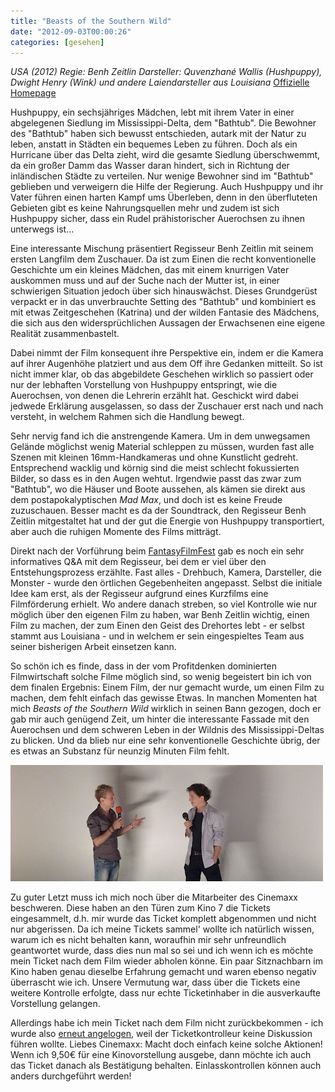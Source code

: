 ```yaml
---
title: "Beasts of the Southern Wild"
date: "2012-09-03T00:00:26"
categories: [gesehen]
---
```


*USA (2012)
Regie: Benh Zeitlin
Darsteller: Quvenzhané Wallis (Hushpuppy), Dwight Henry (Wink) und andere Laiendarsteller aus Louisiana*
[Offizielle Homepage](http://www.beastsofthesouthernwild.com/)

Hushpuppy, ein sechsjähriges Mädchen, lebt mit ihrem Vater in einer abgelegenen Siedlung im Mississippi-Delta, dem "Bathtub". Die Bewohner des "Bathtub" haben sich bewusst entschieden, autark mit der Natur zu leben, anstatt in Städten ein bequemes Leben zu führen. Doch als ein Hurricane über das Delta zieht, wird die gesamte Siedlung überschwemmt, da ein großer Damm das Wasser daran hindert, sich in Richtung der inländischen Städte zu verteilen. Nur wenige Bewohner sind im "Bathtub" geblieben und verweigern die Hilfe der Regierung. Auch Hushpuppy und ihr Vater führen einen harten Kampf ums Überleben, denn in den überfluteten Gebieten gibt es keine Nahrungsquellen mehr und zudem ist sich Hushpuppy sicher, dass ein Rudel prähistorischer Auerochsen zu ihnen unterwegs ist...

Eine interessante Mischung präsentiert Regisseur Benh Zeitlin mit seinem ersten Langfilm dem Zuschauer. Da ist zum Einen die recht konventionelle Geschichte um ein kleines Mädchen, das mit einem knurrigen Vater auskommen muss und auf der Suche nach der Mutter ist, in einer schwierigen Situation jedoch über sich hinauswächst. Dieses Grundgerüst verpackt er in das unverbrauchte Setting des "Bathtub" und kombiniert es mit etwas Zeitgeschehen (Katrina) und der wilden Fantasie des Mädchens, die sich aus den widersprüchlichen Aussagen der Erwachsenen eine eigene Realität zusammenbastelt.

Dabei nimmt der Film konsequent ihre Perspektive ein, indem er die Kamera auf ihrer Augenhöhe platziert und aus dem Off ihre Gedanken mitteilt. So ist nicht immer klar, ob das abgebildete Geschehen wirklich so passiert oder nur der lebhaften Vorstellung von Hushpuppy entspringt, wie die Auerochsen, von denen die Lehrerin erzählt hat. Geschickt wird dabei jedwede Erklärung ausgelassen, so dass der Zuschauer erst nach und nach versteht, in welchem Rahmen sich die Handlung bewegt.

Sehr nervig fand ich die anstrengende Kamera. Um in dem unwegsamen Gelände möglichst wenig Material schleppen zu müssen, wurden fast alle Szenen mit kleinen 16mm-Handkameras und ohne Kunstlicht gedreht. Entsprechend wacklig und körnig sind die meist schlecht fokussierten Bilder, so dass es in den Augen wehtut. Irgendwie passt das zwar zum "Bathtub", wo die Häuser und Boote aussehen, als kämen sie direkt aus dem postapokalyptischen *Mad Max*, und doch ist es keine Freude zuzuschauen. Besser macht es da der Soundtrack, den Regisseur Benh Zeitlin mitgestaltet hat und der gut die Energie von Hushpuppy transportiert, aber auch die ruhigen Momente des Films mitträgt.

Direkt nach der Vorführung beim [FantasyFilmFest](http://www.fantasyfilmfest.com/filme/Beasts.html) gab es noch ein sehr informatives Q&A mit dem Regisseur, bei dem er viel über den Entstehungsprozess erzählte. Fast alles - Drehbuch, Kamera, Darsteller, die Monster - wurde den örtlichen Gegebenheiten angepasst. Selbst die initiale Idee kam erst, als der Regisseur aufgrund eines Kurzfilms eine Filmförderung erhielt. Wo andere danach streben, so viel Kontrolle wie nur möglich über den eigenen Film zu haben, war Benh Zeitlin wichtig, einen Film zu machen, der zum Einen den Geist des Drehortes lebt - er selbst stammt aus Louisiana - und in welchem er sein eingespieltes Team aus seiner bisherigen Arbeit einsetzen kann.

So schön ich es finde, dass in der vom Profitdenken dominierten Filmwirtschaft solche Filme möglich sind, so wenig begeistert bin ich von dem finalen Ergebnis: Einem Film, der nur gemacht wurde, um einen Film zu machen, dem fehlt einfach das gewisse Etwas. In manchen Momenten hat mich *Beasts of the Southern Wild* wirklich in seinen Bann gezogen, doch er gab mir auch genügend Zeit, um hinter die interessante Fassade mit den Auerochsen und dem schweren Leben in der Wildnis des Mississippi-Deltas zu blicken. Und da blieb nur eine sehr konventionelle Geschichte übrig, der es etwas an Substanz für neunzig Minuten Film fehlt.

![Regisseur Zeitlin (rechts)](zeitlin.jpg)

Zu guter Letzt muss ich mich noch über die Mitarbeiter des Cinemaxx beschweren. Diese haben an den Türen zum Kino 7 die Tickets eingesammelt, d.h. mir wurde das Ticket komplett abgenommen und nicht nur abgerissen. Da ich meine Tickets sammel' wollte ich natürlich wissen, warum ich es nicht behalten kann, woraufhin mir sehr unfreundlich geantwortet wurde, dass dies nun mal so sei und ich wenn ich es möchte mein Ticket nach dem Film wieder abholen könne. Ein paar Sitznachbarn im Kino haben genau dieselbe Erfahrung gemacht und waren ebenso negativ überrascht wie ich. Unsere Vermutung war, dass über die Tickets eine weitere Kontrolle erfolgte, dass nur echte Ticketinhaber in die ausverkaufte Vorstellung gelangen.

Allerdings habe ich mein Ticket nach dem Film nicht zurückbekommen - ich wurde also [erneut angelogen](/blog/2012/06/10/berlin-frankfurt-singapur-australien-und-zuruck/), weil der Ticketkontrolleur keine Diskussion führen wollte. Liebes Cinemaxx: Macht doch einfach keine solche Aktionen! Wenn ich 9,50€ für eine Kinovorstellung ausgebe, dann möchte ich auch das Ticket danach als Bestätigung behalten. Einlasskontrollen können auch anders durchgeführt werden!
